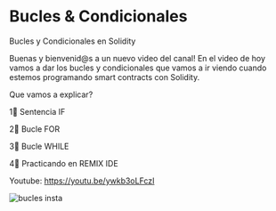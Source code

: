 # Bucles & Condicionales

Bucles y Condicionales en Solidity

Buenas y bienvenid@s a un nuevo video del canal! En el video de hoy vamos a dar los bucles y condicionales que vamos a ir viendo cuando estemos programando smart contracts con Solidity.

Que vamos a explicar?

1⃣ Sentencia IF

2⃣ Bucle FOR

3⃣ Bucle WHILE

4⃣ Practicando en REMIX IDE

Youtube: https://youtu.be/ywkb3oLFczI

![bucles insta](https://user-images.githubusercontent.com/101588200/171137438-9ff1d457-6cc6-4429-86f7-1aa3435fc534.png)
